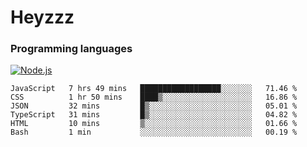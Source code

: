 # Heyzzz  

### Programming languages  

[![Node.js](https://img.shields.io/badge/-Node.js-262626?style=for-the-badge)](https://nodejs.org/ru)

<!--START_SECTION:waka-->

```text
JavaScript   7 hrs 49 mins   ██████████████████░░░░░░░   71.46 %
CSS          1 hr 50 mins    ████▒░░░░░░░░░░░░░░░░░░░░   16.86 %
JSON         32 mins         █▒░░░░░░░░░░░░░░░░░░░░░░░   05.01 %
TypeScript   31 mins         █▒░░░░░░░░░░░░░░░░░░░░░░░   04.82 %
HTML         10 mins         ▒░░░░░░░░░░░░░░░░░░░░░░░░   01.66 %
Bash         1 min           ░░░░░░░░░░░░░░░░░░░░░░░░░   00.19 %
```

<!--END_SECTION:waka-->

